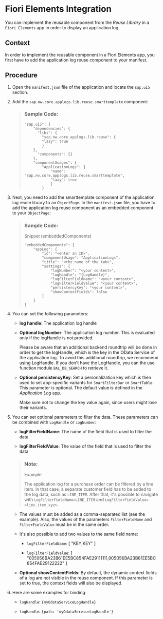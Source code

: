 <!-- loio69263dfde8814ed19646a68675bb5143 -->

# Fiori Elements Integration

You can implement the reusable component from the *Reuse Library* in a `Fiori Elements` app in order to display an application log.



## Context

In order to implement the reusable component in a Fiori Elements app, you first have to add the application log reuse component to your manifest.



## Procedure

1.  Open the `manifest.json` file of the application and locate the `sap.ui5` section.

2.  Add the `sap.nw.core.applogs.lib.reuse.smarttemplate` component:

    > ### Sample Code:  
    > ```
    > "sap.ui5": {
    >     "dependencies": {
    >       "libs": {
    >         "sap.nw.core.applogs.lib.reuse": {
    >         "lazy": true
    >         }
    >     },
    >       "components": {}
    >     },
    >     "componentUsages": {
    >         "ApplicationLogs": {
    >             "name": "sap.nw.core.applogs.lib.reuse.smarttemplate",
    >             "lazy": true
    >             }
    >         }
    > ```

3.  Next, you need to add the smarttemplate component of the application log reuse library to an `ObjectPage`. In the `manifest.json` file, you have to add the application log reuse component as an embedded component to your `ObjectPage`:

    > ### Sample Code:  
    > Snippet \(embeddedComponents\)
    > 
    > ```
    > "embeddedComponents": {
    >     "appLog": {
    >         "id": "<enter an ID>",
    >         "componentUsage": "ApplicationLogs",
    >         "title": "<the name of the tab>",
    >         "settings": {
    >             "logNumber": "<your content>",
    >             "logHandle": "{LogHandle}",
    >             "logFilterFieldName": "<your content>",
    >             "logFilterFieldValue": "<your content>",
    >             "persistencyKey": "<your content>",
    >             "showContextFields": false
    >         }
    >     }
    > }
    > ```

4.  You can set the following parameters:

    -   **log handle**: The application log handle

    -   **Optional logNumber**: The application log number. This is evaluated only if the logHandle is not provided.

        Please be aware that an additional backend roundtrip will be done in order to get the logHandle, which is the key in the OData Service of the application log. To avoid this additional roundtrip, we recommend using LogHandle. If you don't have the LogHandle, you can the use function module `BAL_DB_SEARCH` to retrieve it.

    -   **Optional persistencyKey**: Set a personalization key which is then used to set app-specific variants for `SmartFilterBar` or `SmartTable`. This parameter is optional. The default value is defined in the *Application Log* app.

        Make sure not to change the key value again, since users might lose their variants.


5.  You can set optional parameters to filter the data. These parameters can be combined with `LogHandle` or `LogNumber`:

    -   **logFilterFieldName**: The name of the field that is used to filter the data

    -   **logFilterFieldValue**: The value of the field that is used to filter the data


    > ### Note:  
    > Example
    > 
    > The application log for a purchase order can be filtered by a line item. In that case, a separate customer field has to be added to the log data, such as `LINE_ITEM`. After that, it's possible to navigate with `LogFilterFieldName=LINE_ITEM` and `LogFilterFieldValue=<line_item_xyz>`.

    -   The values must be added as a comma-separated list \(see the example\). Also, the values of the parameters `FilterFieldName` and `FilterFieldValue` must be in the same order.

    -   It's also possible to add two values to the same field name:

        -   `logFilterFieldName`: \[ "KEY,KEY" \]

        -   `logFilterFieldValue`: \[ "005056BA23B61EE5BC854FAE29111111,005056BA23B61EE5BC854FAE29122222" \]



    -   **Optional showContextFields**: By default, the dynamic context fields of a log are not visible in the reuse component. If this parameter is set to true, the context fields will also be displayed.


6.  Here are some examples for binding:

    -   `logHandle`: `{myOdataServiceLogHandle}`

    -   `logHandle`: `{path: 'myOdataServiceLogHandle'}`



